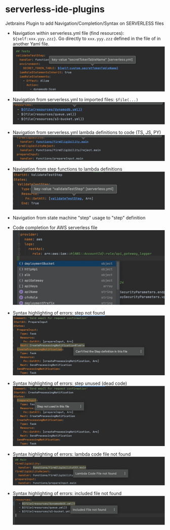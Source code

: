 # serverless-ide-plugins
Jetbrains Plugin to add Navigation/Completion/Syntax on SERVERLESS files

- Navigation within serverless.yml file (find resources): `${self:xxx.yyy.zzz}`. Go directly to `xxx.yyy.zzz` defined in the file of in another Yaml file.
![alt text](./docs/jump.to.definition.png "Jump to value definition")


- Navigation from serverless.yml to imported files: `$file(...)`
![alt text](./docs/jump.to.file.png "Jump to file imported")

- Navigation from serverless.yml lambda definitions to code (TS, JS, PY)
![alt text](./docs/jump.to.code.png "Jump to lambda code implementation")

- Navigation from step functions to lambda definitions
![alt text](./docs/jump.to.lambda.png "Jump to lambda definition")

- Navigation from state machine "step" usage to "step" definition

- Code completion for AWS serverless file
![alt text](./docs/completion.png "AWS Completion")

- Syntax highlighting of errors: step not found
![alt text](./docs/syntax.step.not.found.png "Step not found")

- Syntax highlighting of errors: step unused (dead code)
![alt text](./docs/syntax.step.unused.png "Step unused")

- Syntax highlighting of errors: lambda code file not found
![alt text](./docs/syntax.lambda.code.not.found.png "Lambda Code not found")

- Syntax highlighting of errors: included file not found
![alt text](./docs/syntax.included.file.not.found.png "Lambda Code not found")